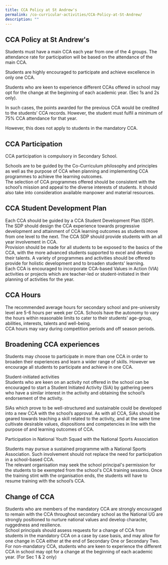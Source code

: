 ```yaml
---
title: CCA Policy at St Andrew's
permalink: /co-curricular-activities/CCA-Policy-at-St-Andrew/
description: ""
---
```

## CCA Policy at St Andrew's


Students must have a main CCA each year from one of the 4 groups. The attendance rate for participation will be based on the attendance of the main CCA.  
  
Students are highly encouraged to participate and achieve excellence in only one CCA.  
  
Students who are keen to experience different CCAs offered in school may opt for the change at the beginning of each academic year. (Sec 1s and 2s only).   
  
In such cases, the points awarded for the previous CCA would be credited to the students’ CCA records. However, the student must fulfil a minimum of 75% CCA attendance for that year.   
  
However, this does not apply to students in the mandatory CCA.

CCA Participation
-----------------

CCA participation is compulsory in Secondary School.  
  
Schools are to be guided by the Co-Curriculum philosophy and principles as well as the purpose of CCA when planning and implementing CCA programmes to achieve the learning outcomes.   
The selection of CCA programmes offered should be consistent with the school’s mission and appeal to the diverse interests of students. It should also take into consideration available manpower and material resources.   
  

CCA Student Development Plan
----------------------------

Each CCA should be guided by a CCA Student Development Plan (SDP). The SDP should design the CCA experience towards progressive development and attainment of CCA learning outcomes as students move from one level to the next. The CCA SDP should provide students with an all year involvement in CCA.   
Provision should be made for all students to be exposed to the basics of the CCA, with the more advanced students supported to excel and develop their talents. A variety of programmes and activities should be offered to provide for holistic development and to broaden students' learning.   
Each CCA is encouraged to incorporate CCA-based Values in Action (VIA) activities or projects which are teacher-led or student-initiated in their planning of activities for the year.   

CCA Hours
---------

The recommended average hours for secondary school and pre-university level are 5-6 hours per week per CCA. Schools have the autonomy to vary the hours within reasonable limits to cater to their students’ age-group, abilities, interests, talents and well-being.   
CCA hours may vary during competition periods and off season periods.  
  

Broadening CCA experiences
--------------------------

Students may choose to participate in more than one CCA in order to broaden their experiences and learn a wider range of skills. However we encourage all students to participate and achieve in one CCA.  
  
Student-initiated activities  
Students who are keen on an activity not offered in the school can be encouraged to start a Student Initiated Activity (SiA) by gathering peers who have a similar interest in the activity and obtaining the school’s endorsement of the activity.  
  
SiAs which prove to be well-structured and sustainable could be developed into a new CCA with the school’s approval. As with all CCA, SiAs should be geared towards teaching a skill related to the activity, and at the same time cultivate desirable values, dispositions and competencies in line with the purpose of and learning outcomes of CCA.   

  
Participation in National Youth Squad with the National Sports Association  
  
Students may pursue a sustained programme with a National Sports Association. Such involvement should not replace the need for participation in a school-based CCA.   
The relevant organisation may seek the school principal's permission for the students to be exempted from the school's CCA training sessions. Once the training stint with the organisation ends, the students will have to resume training with the school’s CCA.   
  

Change of CCA
-------------

Students who are members of the mandatory CCA are strongly encouraged to remain with the CCA throughout secondary school as the National UG are strongly positioned to nurture national values and develop character, ruggedness and resilience.   
School principals should assess requests for a change of CCA from students in the mandatory CCA on a case by case basis, and may allow for one change in CCA either at the end of Secondary One or Secondary Two.   
For non-mandatory CCA, students who are keen to experience the different CCA in school may opt for a change at the beginning of each academic year. (For Sec 1 & 2 only)